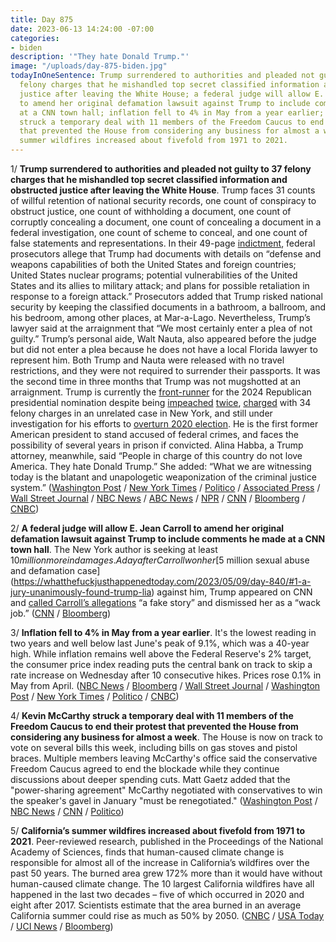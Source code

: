```yaml
---
title: Day 875
date: 2023-06-13 14:24:00 -07:00
categories:
- biden
description: '"They hate Donald Trump."'
image: "/uploads/day-875-biden.jpg"
todayInOneSentence: Trump surrendered to authorities and pleaded not guilty to 37
  felony charges that he mishandled top secret classified information and obstructed
  justice after leaving the White House; a federal judge will allow E. Jean Carroll
  to amend her original defamation lawsuit against Trump to include comments he made
  at a CNN town hall; inflation fell to 4% in May from a year earlier; Kevin McCarthy
  struck a temporary deal with 11 members of the Freedom Caucus to end their protest
  that prevented the House from considering any business for almost a week; and California’s
  summer wildfires increased about fivefold from 1971 to 2021.
---
```


1/ **Trump surrendered to authorities and pleaded not guilty to 37 felony charges that he mishandled top secret classified information and obstructed justice after leaving the White House**. Trump faces 31 counts of willful retention of national security records, one count of conspiracy to obstruct justice, one count of withholding a document, one count of corruptly concealing a document, one count of concealing a document in a federal investigation, one count of scheme to conceal, and one count of false statements and representations. In their 49-page [indictment](https://whatthefuckjusthappenedtoday.com/2023/06/09/day-871/#1-the-justice-department-charged-tru), federal prosecutors allege that Trump had documents with details on “defense and weapons capabilities of both the United States and foreign countries; United States nuclear programs; potential vulnerabilities of the United States and its allies to military attack; and plans for possible retaliation in response to a foreign attack.” Prosecutors added that Trump risked national security by keeping the classified documents in a bathroom, a ballroom, and his bedroom, among other places, at Mar-a-Lago. Nevertheless, Trump’s lawyer said at the arraignment that “We most certainly enter a plea of not guilty.” Trump’s personal aide, Walt Nauta, also appeared before the judge but did not enter a plea because he does not have a local Florida lawyer to represent him. Both Trump and Nauta were released with no travel restrictions, and they were not required to surrender their passports. It was the second time in three months that Trump was not mugshotted at an arraignment. Trump is currently the [front-runner](https://whatthefuckjusthappenedtoday.com/2022/11/16/day-666/#1-trump-%E2%80%94-the-twice-impeached-former) for the 2024 Republican presidential nomination despite being [impeached](https://whatthefuckjusthappenedtoday.com/2019/12/18/day-1063/#1-the-house-of-representatives-voted) [twice](https://whatthefuckjusthappenedtoday.com/2022/12/19/day-699/#1-the-jan-6-committee-formally-accus), [charged](https://whatthefuckjusthappenedtoday.com/2023/04/04/day-805/#1-trump-pleaded-not-guilty-to-34-fel) with 34 felony charges in an unrelated case in New York, and still under investigation for his efforts to [overturn 2020 election](https://whatthefuckjusthappenedtoday.com/2023/01/09/day-720/#1-the-georgia-special-grand-jury-inv). He is the first former American president to stand accused of federal crimes, and faces the possibility of several years in prison if convicted. Alina Habba, a Trump attorney, meanwhile, said “People in charge of this country do not love America. They hate Donald Trump.” She added: “What we are witnessing today is the blatant and unapologetic weaponization of the criminal justice system.” ([Washington Post](https://www.washingtonpost.com/national-security/2023/06/13/trump-court-miami-indictment/) / [New York Times](https://www.nytimes.com/live/2023/06/13/us/trump-indictment-arraignment-court) / [Politico](https://www.politico.com/news/2023/06/13/trump-arraignment-classified-documents-case-00101698) / [Associated Press](https://apnews.com/article/trump-classified-documents-indictment-miami-court-e9412bb71b63ab1b7cfb8e8b122e9809) / [Wall Street Journal](https://www.wsj.com/articles/donald-trump-arraignment-indictment-miami-903b2f18) / [NBC News](https://www.nbcnews.com/politics/donald-trump/updates-trump-arraignment-florida-classified-documents-rcna88871) / [ABC News](https://abcnews.go.com/Politics/live-updates/trump-indictment-miami-court/?id=100010068) / [NPR](https://www.npr.org/live-updates/trump-court-arraignment-miami) / [CNN](https://www.cnn.com/2023/06/13/politics/trump-indictment-federal-court-appearance/index.html) / [Bloomberg](https://www.bloomberg.com/news/articles/2023-06-13/trump-arrives-in-florida-court-to-face-federal-records-charges?sref=MIBMEEoj) / [CNBC](https://www.cnbc.com/2023/06/13/trump-indictment-live-updates-arraignment.html))

2/ **A federal judge will allow E. Jean Carroll to amend her original defamation lawsuit against Trump to include comments he made at a CNN town hall**. The New York author is seeking at least $10 million more in damages. A day after Carroll won her [$5 million sexual abuse and defamation case](https://whatthefuckjusthappenedtoday.com/2023/05/09/day-840/#1-a-jury-unanimously-found-trump-lia) against him, Trump appeared on CNN and [called Carroll’s allegations](https://whatthefuckjusthappenedtoday.com/2023/05/23/day-854/#2-e-jean-carroll-is-seeking-%E2%80%9Cvery-su) “a fake story” and dismissed her as a “wack job.” ([CNN](https://www.cnn.com/2023/06/13/politics/e-jean-carroll-damages-trump-cnn-town-hall/) / [Bloomberg](https://www.bloomberg.com/news/articles/2023-06-13/trump-s-cnn-comments-can-be-added-to-carroll-defamation-suit?sref=MIBMEEoj))


3/ **Inflation fell to 4% in May from a year earlier**. It's the lowest reading in two years and well below last June's peak of 9.1%, which was a 40-year high. While inflation remains well above the Federal Reserve's 2% target, the consumer price index reading puts the central bank on track to skip a rate increase on Wednesday after 10 consecutive hikes. Prices rose 0.1% in May from April. ([NBC News](https://www.nbcnews.com/business/economy/inflation-may-2023-what-is-it-are-prices-falling-rising-rcna88860) / [Bloomberg](https://www.bloomberg.com/news/articles/2023-06-13/us-cpi-report-s-details-suggest-fed-pause-will-become-full-stop?srnd=premium&sref=MIBMEEoj) / [Wall Street Journal](https://www.wsj.com/articles/consumer-price-index-report-may-inflation-cafcbef5) / [Washington Post](https://www.washingtonpost.com/business/2023/06/13/cpi-inflation-fed-interest-rate/) / [New York Times](https://www.nytimes.com/live/2023/06/13/business/cpi-inflation-fed) / [Politico](https://www.politico.com/news/2023/06/13/us-consumer-price-growth-slowed-last-month-00101680) / [CNBC](https://www.cnbc.com/2023/06/13/cpi-inflation-report-may-2023-.html))

4/ **Kevin McCarthy struck a temporary deal with 11 members of the Freedom Caucus to end their protest that prevented the House from considering any business for almost a week**. The House is now on track to vote on several bills this week, including bills on gas stoves and pistol braces. Multiple members leaving McCarthy's office said the conservative Freedom Caucus agreed to end the blockade while they continue discussions about deeper spending cuts. Matt Gaetz added that the "power-sharing agreement" McCarthy negotiated with conservatives to win the speaker's gavel in January "must be renegotiated." ([Washington Post](https://www.washingtonpost.com/politics/2023/06/12/house-republicans-impasse-mccarthy-debt-ceiling-negotiations/) / [NBC News](https://www.nbcnews.com/politics/congress/mccarthy-strikes-temporary-deal-conservative-rebels-ending-blockade-ho-rcna88952) / [CNN](https://www.cnn.com/2023/06/13/politics/house-floor-republican-tensions/index.html) / [Politico](https://www.politico.com/news/2023/06/13/house-freedom-caucus-new-members-00101713))

5/ **California’s summer wildfires increased about fivefold from 1971 to 2021**. Peer-reviewed research, published in the Proceedings of the National Academy of Sciences, finds that human-caused climate change is responsible for almost all of the increase in California’s wildfires over the past 50 years. The burned area grew 172% more than it would have without human-caused climate change. The 10 largest California wildfires have all happened in the last two decades – five of which occurred in 2020 and eight after 2017. Scientists estimate that the area burned in an average California summer could rise as much as 50% by 2050. ([CNBC](https://www.cnbc.com/2023/06/13/climate-change-has-fueled-larger-wildfires-in-california-scientists.html) / [USA Today](https://www.usatoday.com/story/news/nation/2023/06/12/california-wildfires-are-nearly-all-due-to-climate-change-study-says/70313268007/) / [UCI News](https://news.uci.edu/2023/06/12/human-caused-climate-change-to-blame-for-increase-in-californias-wildfires/) / [Bloomberg](https://www.bloomberg.com/news/articles/2023-06-12/california-wildfires-now-are-five-times-bigger-than-in-the-1970s?sref=MIBMEEoj))